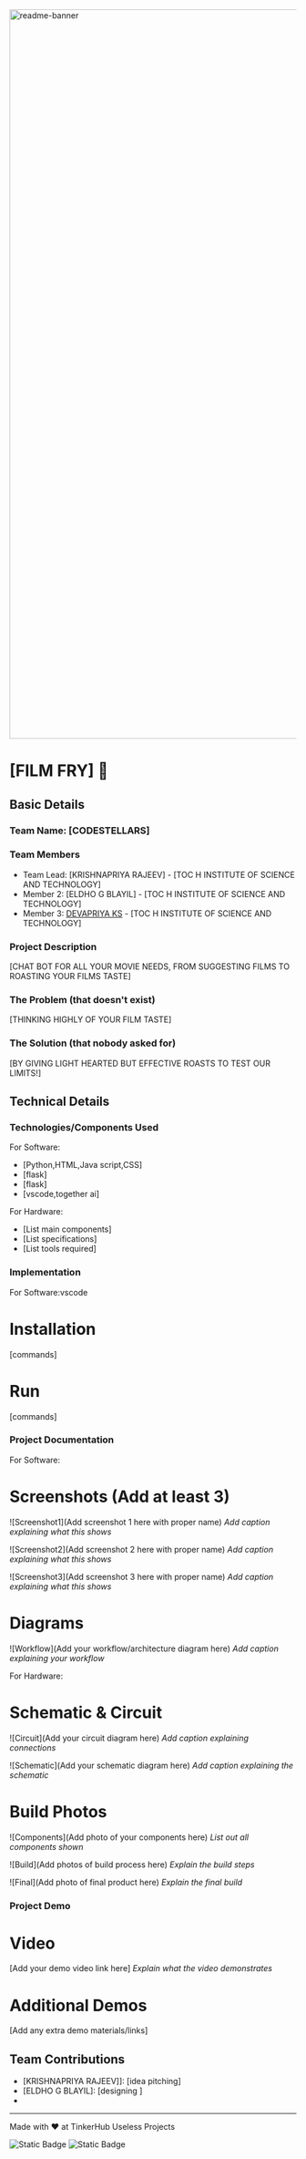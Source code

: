 <img width="1280" alt="readme-banner" src="https://github.com/user-attachments/assets/35332e92-44cb-425b-9dff-27bcf1023c6c">

# [FILM FRY] 🎯


## Basic Details
### Team Name: [CODESTELLARS]


### Team Members
- Team Lead: [KRISHNAPRIYA RAJEEV] - [TOC H INSTITUTE OF SCIENCE AND TECHNOLOGY]
- Member 2: [ELDHO G BLAYIL] - [TOC H INSTITUTE OF SCIENCE AND TECHNOLOGY]
- Member 3: [DEVAPRIYA KS] - [TOC H INSTITUTE OF SCIENCE AND TECHNOLOGY]

### Project Description
[CHAT BOT FOR ALL YOUR MOVIE NEEDS, FROM SUGGESTING FILMS TO ROASTING YOUR FILMS TASTE]

### The Problem (that doesn't exist)
[THINKING HIGHLY OF YOUR FILM TASTE]

### The Solution (that nobody asked for)
[BY GIVING LIGHT HEARTED BUT EFFECTIVE ROASTS TO TEST OUR LIMITS!]

## Technical Details
### Technologies/Components Used
For Software:
- [Python,HTML,Java script,CSS]
- [flask]
- [flask]
- [vscode,together ai]

For Hardware:
- [List main components]
- [List specifications]
- [List tools required]

### Implementation
For Software:vscode
# Installation
[commands]

# Run
[commands]

### Project Documentation
For Software:

# Screenshots (Add at least 3)
![Screenshot1](Add screenshot 1 here with proper name)
*Add caption explaining what this shows*

![Screenshot2](Add screenshot 2 here with proper name)
*Add caption explaining what this shows*

![Screenshot3](Add screenshot 3 here with proper name)
*Add caption explaining what this shows*

# Diagrams
![Workflow](Add your workflow/architecture diagram here)
*Add caption explaining your workflow*

For Hardware:

# Schematic & Circuit
![Circuit](Add your circuit diagram here)
*Add caption explaining connections*

![Schematic](Add your schematic diagram here)
*Add caption explaining the schematic*

# Build Photos
![Components](Add photo of your components here)
*List out all components shown*

![Build](Add photos of build process here)
*Explain the build steps*

![Final](Add photo of final product here)
*Explain the final build*

### Project Demo
# Video
[Add your demo video link here]
*Explain what the video demonstrates*

# Additional Demos
[Add any extra demo materials/links]

## Team Contributions
- [KRISHNAPRIYA RAJEEV]]: [idea pitching]
- [ELDHO G BLAYIL]: [designing ]
- [DEVAPRIYA KS]: [documentation]

---
Made with ❤️ at TinkerHub Useless Projects 

![Static Badge](https://img.shields.io/badge/TinkerHub-24?color=%23000000&link=https%3A%2F%2Fwww.tinkerhub.org%2F)
![Static Badge](https://img.shields.io/badge/UselessProject--24-24?link=https%3A%2F%2Fwww.tinkerhub.org%2Fevents%2FQ2Q1TQKX6Q%2FUseless%2520Projects)




